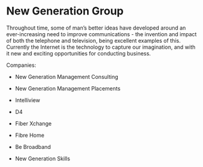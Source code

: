 # New Generation Group

Throughout time, some of man’s better ideas have developed around an ever-increasing need to improve communications - the invention and impact of both the telephone and television, being excellent examples of this. Currently the Internet is the technology to capture our imagination, and with it new and exciting opportunities for conducting business.

Companies:

* New Generation Management Consulting

* New Generation Management Placements

* Intelliview

* D4

* Fiber Xchange

* Fibre Home

* Be Broadband

* New Generation Skills
